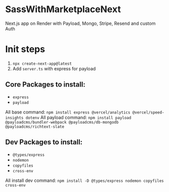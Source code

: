 # SassWithMarketplaceNext
Next.js app on Render with Payload, Mongo, Stripe, Resend and custom Auth

# Init steps

1. `npx create-next-app@latest`
2. Add `server.ts` with express for payload

## Core Packages to install:
- `express`
- `payload`

All base command: `npm install express @vercel/analytics @vercel/speed-insights dotenv`
All payload command: `npm install payload @payloadcms/bundler-webpack @payloadcms/db-mongodb @payloadcms/richtext-slate`

## Dev Packages to install:
- `@types/express`
- `nodemon`
- `copyfiles`
- `cross-env`

All install dev command: `npm install -D @types/express nodemon copyfiles cross-env`
